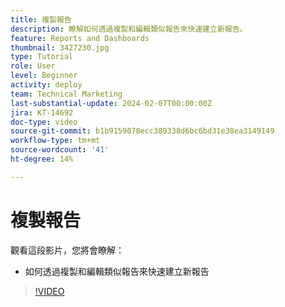 ```yaml
---
title: 複製報告
description: 瞭解如何透過複製和編輯類似報告來快速建立新報告。
feature: Reports and Dashboards
thumbnail: 3427230.jpg
type: Tutorial
role: User
level: Beginner
activity: deploy
team: Technical Marketing
last-substantial-update: 2024-02-07T00:00:00Z
jira: KT-14692
doc-type: video
source-git-commit: b1b9159078ecc389338d6bc6bd31e38ea3149149
workflow-type: tm+mt
source-wordcount: '41'
ht-degree: 14%

---
```


# 複製報告

觀看這段影片，您將會瞭解：

* 如何透過複製和編輯類似報告來快速建立新報告

>[!VIDEO](https://video.tv.adobe.com/v/3427230/?quality=12&learn=on)

